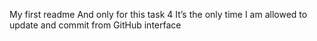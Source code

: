 My first readme
And only for this task 4 It’s the only time I am allowed to update and commit from GitHub interface
